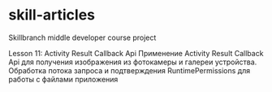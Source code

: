 # skill-articles
Skillbranch middle developer course project

Lesson 11: Activity Result Callback Api
Применение Activity Result Callback Api для получения изображения из фотокамеры и галереи устройства.
Обработка потока запроса и подтверждения RuntimePermissions для работы с файлами приложения